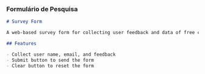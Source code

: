 
### Formulário de Pesquisa

```markdown
# Survey Form

A web-based survey form for collecting user feedback and data of free code camp.

## Features

- Collect user name, email, and feedback
- Submit button to send the form
- Clear button to reset the form

